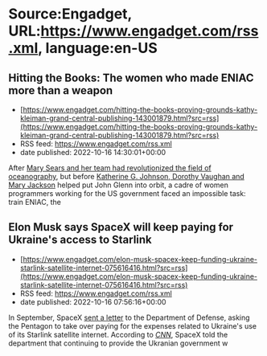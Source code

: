 # Source:Engadget, URL:https://www.engadget.com/rss.xml, language:en-US

## Hitting the Books: The women who made ENIAC more than a weapon
 - [https://www.engadget.com/hitting-the-books-proving-grounds-kathy-kleiman-grand-central-publishing-143001879.html?src=rss](https://www.engadget.com/hitting-the-books-proving-grounds-kathy-kleiman-grand-central-publishing-143001879.html?src=rss)
 - RSS feed: https://www.engadget.com/rss.xml
 - date published: 2022-10-16 14:30:01+00:00

<p>After <a href="https://www.engadget.com/hitting-the-books-lethal-tides-catherine-musemeche-william-morrow-150053428.html">Mary Sears and her team had revolutionized the field of oceanography</a>, but before <a href="https://www.engadget.com/nasa-headquarters-named-after-mary-w-jackson-195141050.html">Katherine G. Johnson, Dorothy Vaughan and Mary Jackson</a> helped put John Glenn into orbit, a cadre of women programmers working for the US government faced an impossible task: train ENIAC, the 

## Elon Musk says SpaceX will keep paying for Ukraine's access to Starlink
 - [https://www.engadget.com/elon-musk-spacex-keep-funding-ukraine-starlink-satellite-internet-075616416.html?src=rss](https://www.engadget.com/elon-musk-spacex-keep-funding-ukraine-starlink-satellite-internet-075616416.html?src=rss)
 - RSS feed: https://www.engadget.com/rss.xml
 - date published: 2022-10-16 07:56:16+00:00

<p>In September, SpaceX <a href="https://www.engadget.com/spacex-starlink-ukraine-funding-defense-department-135027598.html">sent a letter</a> to the Department of Defense, asking the Pentagon to take over paying for the expenses related to Ukraine's use of its Starlink satellite internet. According to <a href="https://edition.cnn.com/2022/10/13/politics/elon-musk-spacex-starlink-ukraine/index.html"><em>CNN</em></a>, SpaceX told the department that continuing to provide the Ukranian government w

